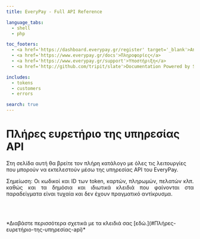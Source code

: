 ```yaml
---
title: EveryPay - Full API Reference

language_tabs:
  - shell
  - php

toc_footers:
  - <a href='https://dashboard.everypay.gr/register' target='_blank'>Αποκτήστε τα δικά σας κλειδιά</a>
  - <a href='https://www.everypay.gr/docs'>Πληροφορίες</a>
  - <a href='https://www.everypay.gr/support'>Υποστήριξη</a>
  - <a href='http://github.com/tripit/slate'>Documentation Powered by Slate</a>

includes:
  - tokens
  - customers
  - errors

search: true
---
```


# Πλήρες ευρετήριο της υπηρεσίας API

 Στη σελίδα αυτή θα βρείτε τον πλήρη κατάλογο με όλες τις λειτουργίες που μπορούν να εκτελεστούν μέσω της υπηρεσίας API του EveryPay.

<aside class="notice" style="text-align:justify">
Σημείωση: Oι κωδικοί και ID των token, καρτών, πληρωμών, πελατών κλπ. καθώς και τα δημόσια και ιδιωτικά κλειδιά που φαίνονται στα παραδείγματα είναι τυχαία και δεν έχουν πραγματικό αντίκρυσμα.

<br/><br/>
</aside>
*Διαβάστε περισσότερα σχετικά με τα κλειδιά σας [εδώ.](#Πλήρες-ευρετήριο-της-υπηρεσίας-api)*



